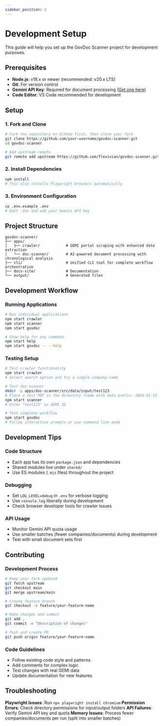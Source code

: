 ```yaml
---
sidebar_position: 2
---
```


# Development Setup

This guide will help you set up the GovDoc Scanner project for development purposes.

## Prerequisites

- **Node.js**: v18.x or newer (recommended: v20.x LTS)
- **Git**: For version control
- **Gemini API Key**: Required for document processing ([Get one here](https://aistudio.google.com/app/apikey))
- **Code Editor**: VS Code recommended for development

## Setup

### 1. Fork and Clone

```bash
# Fork the repository on GitHub first, then clone your fork
git clone https://github.com/your-username/govdoc-scanner.git
cd govdoc-scanner

# Add upstream remote
git remote add upstream https://github.com/flexivian/govdoc-scanner.git
```

### 2. Install Dependencies

```bash
npm install
# This also installs Playwright browsers automatically
```

### 3. Environment Configuration

```bash
cp .env.example .env
# Edit .env and add your Gemini API key
```

## Project Structure

```
govdoc-scanner/
├── apps/
│   ├── crawler/            # GEMI portal scraping with enhanced date extraction
│   └── doc-scanner/        # AI-powered document processing with chronological analysis
├── cli/                    # Unified CLI tool for complete workflow orchestration
├── docs-site/              # Documentation
└── output/                 # Generated files
```

## Development Workflow

### Running Applications

```bash
# Run individual applications
npm start crawler
npm start scanner
npm start govdoc

# Show help for any command
npm start help
npm start govdoc -- --help
```

### Testing Setup

```bash
# Test crawler functionality
npm start crawler
# Select search option and try a simple company name

# Test doc-scanner
mkdir -p apps/doc-scanner/src/data/input/test123
# Place a test PDF in the directory (name with date prefix: 2024-01-15_document.pdf)
npm start scanner
# Enter "test123" as GEMI ID

# Test complete workflow
npm start govdoc
# Follow interactive prompts or use command line mode
```

## Development Tips

### Code Structure

- Each app has its own `package.json` and dependencies
- Shared modules live under `shared/`
- Use ES modules (`.mjs` files) throughout the project

### Debugging

- Set `LOG_LEVEL=debug` in `.env` for verbose logging
- Use `console.log` liberally during development
- Check browser developer tools for crawler issues

### API Usage

- Monitor Gemini API quota usage
- Use smaller batches (fewer companies/documents) during development
- Test with small document sets first

## Contributing

### Development Process

```bash
# Keep your fork updated
git fetch upstream
git checkout main
git merge upstream/main

# Create feature branch
git checkout -b feature/your-feature-name

# Make changes and commit
git add .
git commit -m "Description of changes"

# Push and create PR
git push origin feature/your-feature-name
```

### Code Guidelines

- Follow existing code style and patterns
- Add comments for complex logic
- Test changes with real GEMI data
- Update documentation for new features

## Troubleshooting

**Playwright Issues**: Run `npx playwright install chromium`
**Permission Errors**: Check directory permissions for input/output folders
**API Failures**: Verify Gemini API key and quota
**Memory Issues**: Process fewer companies/documents per run (split into smaller batches)
